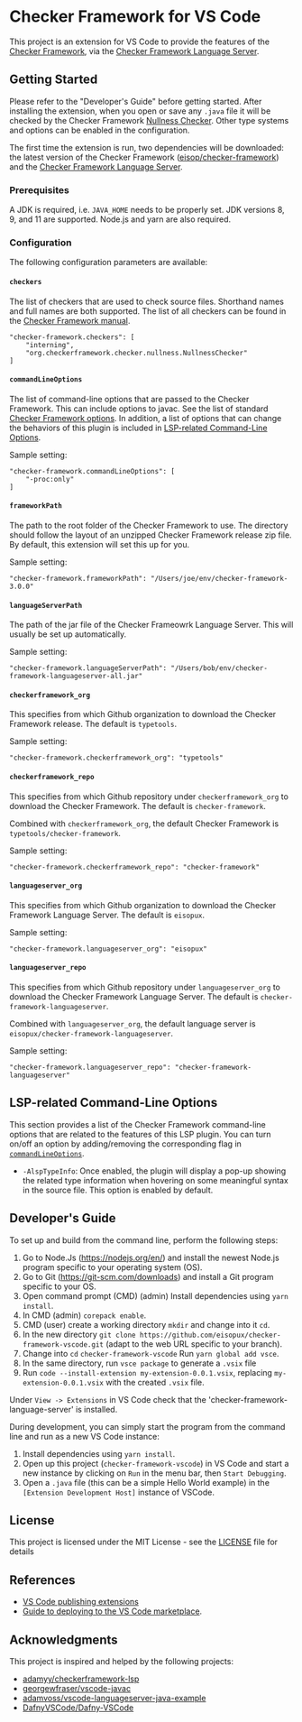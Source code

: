 # Checker Framework for VS Code

This project is an extension for VS Code to provide the features of the [Checker Framework](https://checkerframework.org/),
via the [Checker Framework Language Server](https://github.com/eisopux/checker-framework-languageserver).


## Getting Started

Please refer to the "Developer's Guide" before getting started.
After installing the extension, when you open or save any `.java` file it will be checked
by the Checker Framework [Nullness Checker](https://checkerframework.org/manual/#nullness-checker).
Other type systems and options can be enabled in the configuration.

The first time the extension is run, two dependencies will be downloaded: the latest version of the
Checker Framework ([eisop/checker-framework](https://github.com/eisop/checker-framework))
and the [Checker Framework Language Server](https://github.com/eisopux/checker-framework-languageserver).

### Prerequisites

A JDK is required, i.e. `JAVA_HOME` needs to be properly set. JDK versions 8, 9, and 11 are supported. Node.js and yarn are also required.

### Configuration

The following configuration parameters are available:

#### `checkers`

The list of checkers that are used to check source files. Shorthand names and full names are
both supported.
The list of all checkers can be found in the [Checker Framework manual](https://checkerframework.org/manual).

```
"checker-framework.checkers": [
    "interning",
    "org.checkerframework.checker.nullness.NullnessChecker"
]
```

#### `commandLineOptions`

The list of command-line options that are passed to the Checker Framework. This can include options to javac.
See the list of standard [Checker Framework options](https://checkerframework.org/manual/#checker-options). In 
addition, a list of options that can change the behaviors of this plugin is included in 
[LSP-related Command-Line Options](#lsp-related-command-line-options).

Sample setting:

```
"checker-framework.commandLineOptions": [
    "-proc:only"
]
```

#### `frameworkPath`

The path to the root folder of the Checker Framework to use.
The directory should follow the layout of an unzipped Checker Framework release zip file. 
By default, this extension will set this up for you.

Sample setting:

```
"checker-framework.frameworkPath": "/Users/joe/env/checker-framework-3.0.0"
```

#### `languageServerPath`

The path of the jar file of the Checker Frameowrk Language Server. This will usually be set up automatically.

Sample setting:

```
"checker-framework.languageServerPath": "/Users/bob/env/checker-framework-languageserver-all.jar"
```

#### `checkerframework_org`

This specifies from which Github organization to download the Checker Framework release.
The default is `typetools`.

Sample setting:

```
"checker-framework.checkerframework_org": "typetools"
```

#### `checkerframework_repo`

This specifies from which Github repository under `checkerframework_org` to download the Checker Framework.
The default is `checker-framework`.

Combined with `checkerframework_org`, the default Checker Framework is `typetools/checker-framework`.

Sample setting:

```
"checker-framework.checkerframework_repo": "checker-framework"
```

#### `languageserver_org`

This specifies from which Github organization to download the Checker Framework Language Server.
The default is `eisopux`.

Sample setting:

```
"checker-framework.languageserver_org": "eisopux"
```

#### `languageserver_repo`

This specifies from which Github repository under `languageserver_org` to download the Checker Framework Language Server.
The default is `checker-framework-languageserver`.

Combined with `languageserver_org`, the default language server is `eisopux/checker-framework-languageserver`.

Sample setting:

```
"checker-framework.languageserver_repo": "checker-framework-languageserver"
```


## LSP-related Command-Line Options

This section provides a list of the Checker Framework command-line options that are related to the features of this LSP 
plugin. You can turn on/off an option by adding/removing the corresponding flag in 
[`commandLineOptions`](#commandlineoptions).

- `-AlspTypeInfo`: Once enabled, the plugin will display a pop-up showing the related type information when hovering on 
some meaningful syntax in the source file. This option is enabled by default.


## Developer's Guide

To set up and build from the command line, perform the following steps:
1. Go to Node.Js (https://nodejs.org/en/) and install the newest Node.js program specific to your operating system (OS).
2. Go to Git (https://git-scm.com/downloads) and install a Git program specific to your OS.
3. Open command prompt (CMD) (admin) Install dependencies using `yarn install`.
4. In CMD (admin) `corepack enable`.
5. CMD (user) create a working directory `mkdir` and change into it `cd`.
7. In the new directory `git clone https://github.com/eisopux/checker-framework-vscode.git` (adapt to the web URL specific to your branch). 
8. Change into `cd` `checker-framework-vscode` Run `yarn global add vsce`.
9. In the same directory, run `vsce package` to generate a `.vsix` file 
10. Run `code --install-extension my-extension-0.0.1.vsix`, replacing `my-extension-0.0.1.vsix` with the created `.vsix` file. 

Under `View -> Extensions` in VS Code check that the 'checker-framework-language-server' is installed. 

During development, you can simply start the program from the command line and run as a new VS Code instance:
1.  Install dependencies using `yarn install`.
2.  Open up this project (`checker-framework-vscode`) in VS Code and start a new instance by clicking on `Run`
    in the menu bar, then `Start Debugging`. 
4.  Open a `.java` file (this can be a simple Hello World example) in the `[Extension Development Host]` instance of VSCode.


## License

This project is licensed under the MIT License - see the [LICENSE](LICENSE) file for details

## References

* [VS Code publishing extensions](https://code.visualstudio.com/api/working-with-extensions/publishing-extension)
* [Guide to deploying to the VS Code marketplace](https://www.richardkotze.com/coding/deploy-vscode-extension-azure-pipeline). 

## Acknowledgments

This project is inspired and helped by the following projects:

* [adamyy/checkerframework-lsp](https://github.com/adamyy/checkerframework-lsp)
* [georgewfraser/vscode-javac](https://github.com/georgewfraser/vscode-javac)
* [adamvoss/vscode-languageserver-java-example](https://github.com/adamvoss/vscode-languageserver-java-example)
* [DafnyVSCode/Dafny-VSCode](https://github.com/DafnyVSCode/Dafny-VSCode)

